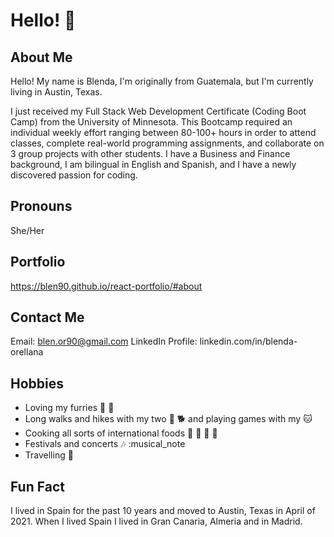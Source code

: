 # Hello! 👋

## About Me

Hello! My name is Blenda, I'm originally from Guatemala, but I'm currently living in Austin, Texas.

I just received my Full Stack Web Development Certificate (Coding Boot Camp) from the University of Minnesota. This Bootcamp required an individual weekly effort ranging between 80-100+ hours in order to attend classes, complete real-world programming assignments, and collaborate on 3 group projects with other students. I have a Business and Finance background, I am bilingual in English and Spanish, and I have a newly discovered passion for coding.

## Pronouns 

She/Her

## Portfolio

https://blen90.github.io/react-portfolio/#about

## Contact Me

Email: blen.or90@gmail.com
LinkedIn Profile: linkedin.com/in/blenda-orellana

## Hobbies

* Loving my furries :feet: :paw_prints:
* Long walks and hikes with my two :dog: :dog2: and playing games with my :cat:
* Cooking all sorts of international foods :shallow_pan_of_food: :spaghetti: :curry: :ramen:
* Festivals and concerts :notes: :musical_note
* Travelling :flight_departure:

## Fun Fact

I lived in Spain for the past 10 years and moved to Austin, Texas in April of 2021. When I lived Spain I lived in Gran Canaria, Almeria and in Madrid.
